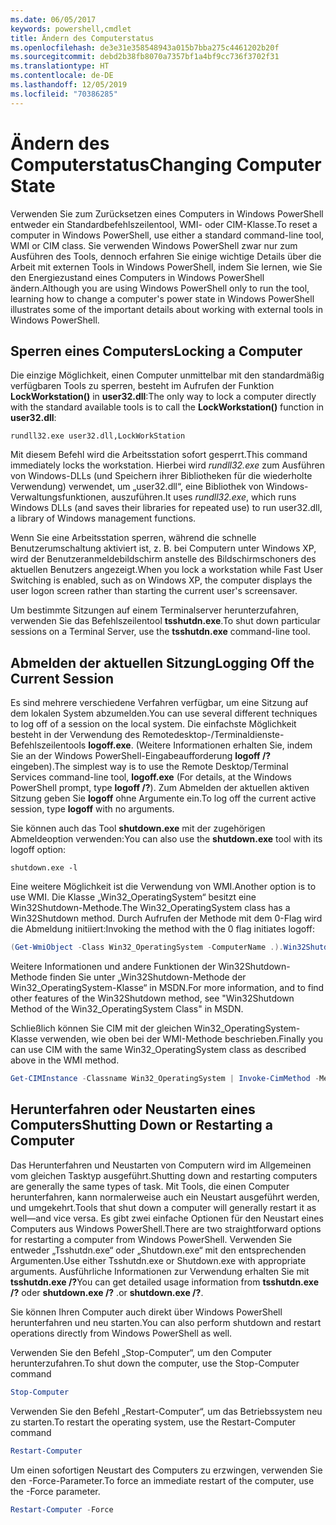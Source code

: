 ```yaml
---
ms.date: 06/05/2017
keywords: powershell,cmdlet
title: Ändern des Computerstatus
ms.openlocfilehash: de3e31e358548943a015b7bba275c4461202b20f
ms.sourcegitcommit: debd2b38fb8070a7357bf1a4bf9cc736f3702f31
ms.translationtype: HT
ms.contentlocale: de-DE
ms.lasthandoff: 12/05/2019
ms.locfileid: "70386285"
---
```

# <a name="changing-computer-state"></a><span data-ttu-id="21422-103">Ändern des Computerstatus</span><span class="sxs-lookup"><span data-stu-id="21422-103">Changing Computer State</span></span>

<span data-ttu-id="21422-104">Verwenden Sie zum Zurücksetzen eines Computers in Windows PowerShell entweder ein Standardbefehlszeilentool, WMI- oder CIM-Klasse.</span><span class="sxs-lookup"><span data-stu-id="21422-104">To reset a computer in Windows PowerShell, use either a standard command-line tool, WMI or CIM class.</span></span> <span data-ttu-id="21422-105">Sie verwenden Windows PowerShell zwar nur zum Ausführen des Tools, dennoch erfahren Sie einige wichtige Details über die Arbeit mit externen Tools in Windows PowerShell, indem Sie lernen, wie Sie den Energiezustand eines Computers in Windows PowerShell ändern.</span><span class="sxs-lookup"><span data-stu-id="21422-105">Although you are using Windows PowerShell only to run the tool, learning how to change a computer's power state in Windows PowerShell illustrates some of the important details about working with external tools in Windows PowerShell.</span></span>

## <a name="locking-a-computer"></a><span data-ttu-id="21422-106">Sperren eines Computers</span><span class="sxs-lookup"><span data-stu-id="21422-106">Locking a Computer</span></span>

<span data-ttu-id="21422-107">Die einzige Möglichkeit, einen Computer unmittelbar mit den standardmäßig verfügbaren Tools zu sperren, besteht im Aufrufen der Funktion **LockWorkstation()** in **user32.dll**:</span><span class="sxs-lookup"><span data-stu-id="21422-107">The only way to lock a computer directly with the standard available tools is to call the **LockWorkstation()** function in **user32.dll**:</span></span>

```
rundll32.exe user32.dll,LockWorkStation
```

<span data-ttu-id="21422-108">Mit diesem Befehl wird die Arbeitsstation sofort gesperrt.</span><span class="sxs-lookup"><span data-stu-id="21422-108">This command immediately locks the workstation.</span></span> <span data-ttu-id="21422-109">Hierbei wird *rundll32.exe* zum Ausführen von Windows-DLLs (und Speichern ihrer Bibliotheken für die wiederholte Verwendung) verwendet, um „user32.dll“, eine Bibliothek von Windows-Verwaltungsfunktionen, auszuführen.</span><span class="sxs-lookup"><span data-stu-id="21422-109">It uses *rundll32.exe*, which runs Windows DLLs (and saves their libraries for repeated use) to run user32.dll, a library of Windows management functions.</span></span>

<span data-ttu-id="21422-110">Wenn Sie eine Arbeitsstation sperren, während die schnelle Benutzerumschaltung aktiviert ist, z. B. bei Computern unter Windows XP, wird der Benutzeranmeldebildschirm anstelle des Bildschirmschoners des aktuellen Benutzers angezeigt.</span><span class="sxs-lookup"><span data-stu-id="21422-110">When you lock a workstation while Fast User Switching is enabled, such as on Windows XP, the computer displays the user logon screen rather than starting the current user's screensaver.</span></span>

<span data-ttu-id="21422-111">Um bestimmte Sitzungen auf einem Terminalserver herunterzufahren, verwenden Sie das Befehlszeilentool **tsshutdn.exe**.</span><span class="sxs-lookup"><span data-stu-id="21422-111">To shut down particular sessions on a Terminal Server, use the **tsshutdn.exe** command-line tool.</span></span>

## <a name="logging-off-the-current-session"></a><span data-ttu-id="21422-112">Abmelden der aktuellen Sitzung</span><span class="sxs-lookup"><span data-stu-id="21422-112">Logging Off the Current Session</span></span>

<span data-ttu-id="21422-113">Es sind mehrere verschiedene Verfahren verfügbar, um eine Sitzung auf dem lokalen System abzumelden.</span><span class="sxs-lookup"><span data-stu-id="21422-113">You can use several different techniques to log off of a session on the local system.</span></span> <span data-ttu-id="21422-114">Die einfachste Möglichkeit besteht in der Verwendung des Remotedesktop-/Terminaldienste-Befehlszeilentools **logoff.exe**. (Weitere Informationen erhalten Sie, indem Sie an der Windows PowerShell-Eingabeaufforderung **logoff /?** eingeben).</span><span class="sxs-lookup"><span data-stu-id="21422-114">The simplest way is to use the Remote Desktop/Terminal Services command-line tool, **logoff.exe** (For details, at the Windows PowerShell prompt, type **logoff /?**).</span></span> <span data-ttu-id="21422-115">Zum Abmelden der aktuellen aktiven Sitzung geben Sie **logoff** ohne Argumente ein.</span><span class="sxs-lookup"><span data-stu-id="21422-115">To log off the current active session, type **logoff** with no arguments.</span></span>

<span data-ttu-id="21422-116">Sie können auch das Tool **shutdown.exe** mit der zugehörigen Abmeldeoption verwenden:</span><span class="sxs-lookup"><span data-stu-id="21422-116">You can also use the **shutdown.exe** tool with its logoff option:</span></span>

```
shutdown.exe -l
```

<span data-ttu-id="21422-117">Eine weitere Möglichkeit ist die Verwendung von WMI.</span><span class="sxs-lookup"><span data-stu-id="21422-117">Another option is to use WMI.</span></span> <span data-ttu-id="21422-118">Die Klasse „Win32_OperatingSystem“ besitzt eine Win32Shutdown-Methode.</span><span class="sxs-lookup"><span data-stu-id="21422-118">The Win32_OperatingSystem class has a Win32Shutdown method.</span></span> <span data-ttu-id="21422-119">Durch Aufrufen der Methode mit dem 0-Flag wird die Abmeldung initiiert:</span><span class="sxs-lookup"><span data-stu-id="21422-119">Invoking the method with the 0 flag initiates logoff:</span></span>

```powershell
(Get-WmiObject -Class Win32_OperatingSystem -ComputerName .).Win32Shutdown(0)
```

<span data-ttu-id="21422-120">Weitere Informationen und andere Funktionen der Win32Shutdown-Methode finden Sie unter „Win32Shutdown-Methode der Win32_OperatingSystem-Klasse“ in MSDN.</span><span class="sxs-lookup"><span data-stu-id="21422-120">For more information, and to find other features of the Win32Shutdown method, see "Win32Shutdown Method of the Win32_OperatingSystem Class" in MSDN.</span></span>

<span data-ttu-id="21422-121">Schließlich können Sie CIM mit der gleichen Win32_OperatingSystem-Klasse verwenden, wie oben bei der WMI-Methode beschrieben.</span><span class="sxs-lookup"><span data-stu-id="21422-121">Finally you can use CIM with the same Win32_OperatingSystem class as described above in the WMI method.</span></span>

```powershell
Get-CIMInstance -Classname Win32_OperatingSystem | Invoke-CimMethod -MethodName Shutdown
```

## <a name="shutting-down-or-restarting-a-computer"></a><span data-ttu-id="21422-122">Herunterfahren oder Neustarten eines Computers</span><span class="sxs-lookup"><span data-stu-id="21422-122">Shutting Down or Restarting a Computer</span></span>

<span data-ttu-id="21422-123">Das Herunterfahren und Neustarten von Computern wird im Allgemeinen vom gleichen Tasktyp ausgeführt.</span><span class="sxs-lookup"><span data-stu-id="21422-123">Shutting down and restarting computers are generally the same types of task.</span></span> <span data-ttu-id="21422-124">Mit Tools, die einen Computer herunterfahren, kann normalerweise auch ein Neustart ausgeführt werden, und umgekehrt.</span><span class="sxs-lookup"><span data-stu-id="21422-124">Tools that shut down a computer will generally restart it as well—and vice versa.</span></span> <span data-ttu-id="21422-125">Es gibt zwei einfache Optionen für den Neustart eines Computers aus Windows PowerShell.</span><span class="sxs-lookup"><span data-stu-id="21422-125">There are two straightforward options for restarting a computer from Windows PowerShell.</span></span> <span data-ttu-id="21422-126">Verwenden Sie entweder „Tsshutdn.exe“ oder „Shutdown.exe“ mit den entsprechenden Argumenten.</span><span class="sxs-lookup"><span data-stu-id="21422-126">Use either Tsshutdn.exe or Shutdown.exe with appropriate arguments.</span></span> <span data-ttu-id="21422-127">Ausführliche Informationen zur Verwendung erhalten Sie mit **tsshutdn.exe /?**</span><span class="sxs-lookup"><span data-stu-id="21422-127">You can get detailed usage information from **tsshutdn.exe /?**</span></span> <span data-ttu-id="21422-128">oder **shutdown.exe /?** .</span><span class="sxs-lookup"><span data-stu-id="21422-128">or **shutdown.exe /?**.</span></span>

<span data-ttu-id="21422-129">Sie können Ihren Computer auch direkt über Windows PowerShell herunterfahren und neu starten.</span><span class="sxs-lookup"><span data-stu-id="21422-129">You can also perform shutdown and restart operations directly from Windows PowerShell as well.</span></span>

<span data-ttu-id="21422-130">Verwenden Sie den Befehl „Stop-Computer“, um den Computer herunterzufahren.</span><span class="sxs-lookup"><span data-stu-id="21422-130">To shut down the computer, use the Stop-Computer command</span></span>

```powershell
Stop-Computer
```

<span data-ttu-id="21422-131">Verwenden Sie den Befehl „Restart-Computer“, um das Betriebssystem neu zu starten.</span><span class="sxs-lookup"><span data-stu-id="21422-131">To restart the operating system, use the Restart-Computer command</span></span>

```powershell
Restart-Computer
```

<span data-ttu-id="21422-132">Um einen sofortigen Neustart des Computers zu erzwingen, verwenden Sie den -Force-Parameter.</span><span class="sxs-lookup"><span data-stu-id="21422-132">To force an immediate restart of the computer, use the -Force parameter.</span></span>

```powershell
Restart-Computer -Force
```
